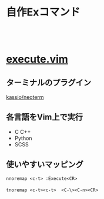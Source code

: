 # 自作Exコマンド
<br><br>
# <a href="./execute.vim">execute.vim</a>

## ターミナルのプラグイン
<a href='https://github.com/kassio/neoterm'>kassio/neoterm</a>


## 各言語をVim上で実行
- C C++
- Python
- SCSS

## 使いやすいマッピング
`nnoremap <c-t> :Execute<CR>`<br>  
`tnoremap <c-t><c-t>  <C-\><C-n><CR> `

